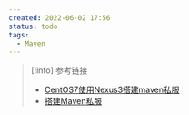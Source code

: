 ```yaml
---
created: 2022-06-02 17:56
status: todo
tags:
  - Maven
---
```




> [!info] 参考链接
> - [CentOS7使用Nexus3搭建maven私服](https://www.cnblogs.com/2YSP/p/9533506.html)
> - [搭建Maven私服](https://blog.csdn.net/yjclsx/article/details/83992321)

